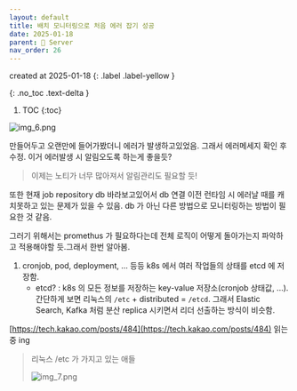 ```yaml
---
layout: default
title: 배치 모니터링으로 처음 에러 잡기 성공
date: 2025-01-18
parent: 📌 Server
nav_order: 26
---
```


created at 2025-01-18
{: .label .label-yellow }

{: .no_toc .text-delta }

1. TOC
{:toc}

![img_6.png](../img_6.png)

만들어두고 오랜만에 들어가봤더니 에러가 발생하고있었음. 그래서 에러메세지 확인 후 수정. 이거 에러발생 시 알림오도록 하는게 좋을듯?
> 이제는 노티가 너무 많아져서 알림관리도 필요할 듯!

또한 현재 job repository db 바라보고있어서 db 연결 이전 런타임 시 에러날 때를 캐치못하고 있는 문제가 있을 수 있음. db 가 아닌 다른 방법으로 모니터링하는 방법이 필요한 것 같음.

그러기 위해서는 promethus 가 필요하다는데 전체 로직이 어떻게 돌아가는지 파악하고 적용해야할 듯.그래서 한번 알아봄.

1. cronjob, pod, deployment, ... 등등 k8s 에서 여러 작업들의 상태를 etcd 에 저장함.
   * etcd? : k8s 의 모든 정보를 저장하는 key-value 저장소(cronjob 상태값, ...). 간단하게 보면 리눅스의 `/etc` + distributed = `/etcd`. 그래서 Elastic Search, Kafka 처럼 분산 replica 시키면서 리더 선출하는 방식이 비슷함.

[https://tech.kakao.com/posts/484](https://tech.kakao.com/posts/484) 읽는 중 ing

> 리눅스 /etc 가 가지고 있는 애들
>
> ![img_7.png](../img_7.png)
